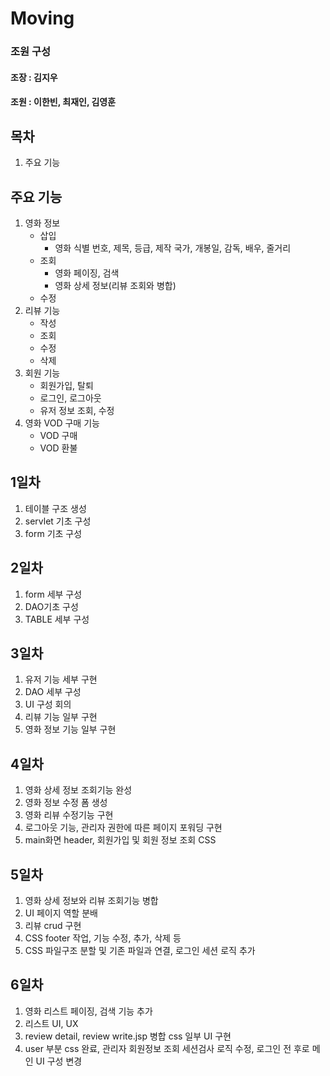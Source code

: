 # Moving
### 조원 구성
#### 조장 : 김지우
#### 조원 : 이한빈, 최재인, 김영훈

## 목차

1. 주요 기능

## 주요 기능

1. 영화 정보
    + 삽입
        + 영화 식별 번호, 제목, 등급, 제작 국가, 개봉일, 감독, 배우, 줄거리
    + 조회
        + 영화 페이징, 검색
        + 영화 상세 정보(리뷰 조회와 병합)
    + 수정
2. 리뷰 기능
    + 작성
    + 조회
    + 수정
    + 삭제
3. 회원 기능
    + 회원가입, 탈퇴
    + 로그인, 로그아웃
    + 유저 정보 조회, 수정
4. 영화 VOD 구매 기능
    + VOD 구매
    + VOD 환불


## 1일차

1. 테이블 구조 생성
2. servlet 기초 구성
3. form 기초 구성

## 2일차

1. form 세부 구성
2. DAO기초 구성
3. TABLE 세부 구성

## 3일차

1. 유저 기능 세부 구현
2. DAO 세부 구성
3. UI 구성 회의
4. 리뷰 기능 일부 구현
5. 영화 정보 기능 일부 구현

## 4일차

1. 영화 상세 정보 조회기능 완성
2. 영화 정보 수정 폼 생성
3. 영화 리뷰 수정기능 구현
4. 로그아웃 기능, 관리자 권한에 따른 페이지 포워딩 구현
5. main화면 header, 회원가입 및 회원 정보 조회 CSS

## 5일차

1. 영화 상세 정보와 리뷰 조회기능 병합
2. UI 페이지 역할 분배
3. 리뷰 crud 구현
4. CSS footer 작업, 기능 수정, 추가, 삭제 등
5. CSS 파일구조 분할 및 기존 파일과 연결, 로그인 세션 로직 추가

## 6일차

1. 영화 리스트 페이징, 검색 기능 추가
2. 리스트 UI, UX
3. review detail, review write.jsp 병합 css 일부 UI 구현
4. user 부분 css 완료, 관리자 회원정보 조회 세션검사 로직 수정, 로그인 전 후로 메인 UI 구성 변경


